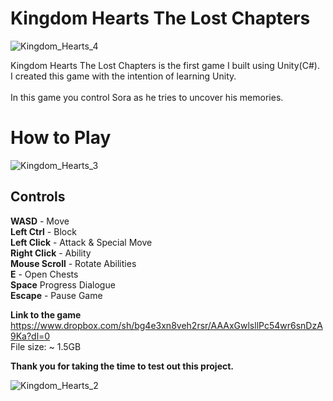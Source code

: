 # Kingdom Hearts The Lost Chapters

![Kingdom_Hearts_4](https://user-images.githubusercontent.com/115983223/200136614-f0ec2da4-28de-437f-a597-98fe5324c2a1.gif)

Kingdom Hearts The Lost Chapters is the first game I built using Unity(C#).</br> 
I created this game with the intention of learning Unity.</br>  
In this game you control Sora as he tries to uncover his memories.</br> 

# How to Play

![Kingdom_Hearts_3](https://user-images.githubusercontent.com/115983223/200136620-9cb736ed-da8a-4dd2-8282-4e01aebda0a3.gif)

## Controls

**WASD** - Move</br> 
**Left Ctrl** - Block</br> 
**Left Click** - Attack & Special Move</br> 
**Right Click** - Ability</br> 
**Mouse Scroll** - Rotate Abilities</br> 
**E** - Open Chests</br> 
**Space** Progress Dialogue</br> 
**Escape** - Pause Game</br> 

**Link to the game**</br> 
https://www.dropbox.com/sh/bg4e3xn8veh2rsr/AAAxGwlsllPc54wr6snDzA9Ka?dl=0</br> 
File size: ~ 1.5GB</br> 

**Thank you for taking the time to test out this project.**

![Kingdom_Hearts_2](https://user-images.githubusercontent.com/115983223/200136760-c84a0275-edb5-40f6-aff3-e5c52e476a92.gif)


